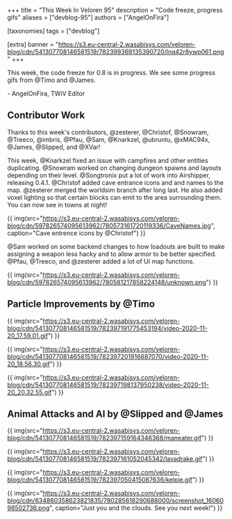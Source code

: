 +++
title = "This Week In Veloren 95"
description = "Code freeze, progress gifs"
aliases = ["devblog-95"]
authors = ["AngelOnFira"]

[taxonomies]
tags = ["devblog"]

[extra]
banner = "https://s3.eu-central-2.wasabisys.com/veloren-blog/cdn/541307708146581519/782399369135390720/lnq42r8ywp061.png"
+++

This week, the code freeze for 0.8 is in progress. We see some progress gifs
from @Timo and @James.

\- AngelOnFira, TWiV Editor

## Contributor Work

Thanks to this week's contributors, @zesterer, @Christof, @Snowram, @Treeco,
@imbris, @Pfau, @Sam, @Knarkzel, @ubruntu, @xMAC94x, @James, @Slipped, and
@XVar!

This week, @Knarkzel fixed an issue with campfires and other entities
duplicating. @Snowram worked on changing dungeon spawns and layouts depending on
their level. @Songtronix put a lot of work into Airshipper, releasing 0.4.1.
@Christof added cave entrance icons and and names to the map. @zesterer merged
the worldsim branch after long last. He also added voxel lighting so that
certain blocks can emit to the area surrounding them. You can now see in towns
at night!

{{
  img(src="https://s3.eu-central-2.wasabisys.com/veloren-blog/cdn/597826574095613962/780573161720119336/CaveNames.jpg",
  caption="Cave entrence icons by @Christof")
}}

@Sam worked on some backend changes to how loadouts are built to make assigning
a weapon less hacky and to allow armor to be better specified. @Pfau, @Treeco,
and @zesterer added a lot
of UI map functions.

{{
  img(src="https://s3.eu-central-2.wasabisys.com/veloren-blog/cdn/597826574095613962/780581217858224148/unknown.png")
}}

## Particle Improvements by @Timo

{{
  img(src="https://s3.eu-central-2.wasabisys.com/veloren-blog/cdn/541307708146581519/782397191775453194/video-2020-11-20_17.59.01.gif")
}}

{{
  img(src="https://s3.eu-central-2.wasabisys.com/veloren-blog/cdn/541307708146581519/782397201916887070/video-2020-11-20_18.56.30.gif")
}}

{{
  img(src="https://s3.eu-central-2.wasabisys.com/veloren-blog/cdn/541307708146581519/782397198137950238/video-2020-11-20_20.32.55.gif")
}}

## Animal Attacks and AI by @Slipped and @James

{{
  img(src="https://s3.eu-central-2.wasabisys.com/veloren-blog/cdn/541307708146581519/782397159164346368/maneater.gif")
}}

{{
  img(src="https://s3.eu-central-2.wasabisys.com/veloren-blog/cdn/541307708146581519/782397161052045342/lavadrake.gif")
}}

{{
  img(src="https://s3.eu-central-2.wasabisys.com/veloren-blog/cdn/541307708146581519/782397050415087636/kelpie.gif")
}}

{{
  img(src="https://s3.eu-central-2.wasabisys.com/veloren-blog/cdn/634860358623821835/780285618290688000/screenshot_1606098502736.png",
  caption="Just you and the clouds. See you next week!")
}}
